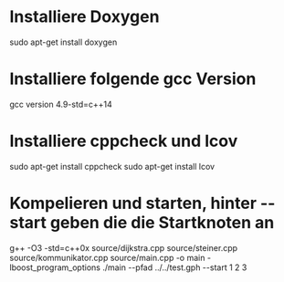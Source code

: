 # Installiere Doxygen
sudo apt-get install doxygen

# Installiere folgende gcc Version
gcc version 4.9-std=c++14

# Installiere cppcheck und lcov
sudo apt-get install cppcheck
sudo apt-get install lcov 

# Kompelieren und starten, hinter --start geben die die Startknoten an
g++ -O3 -std=c++0x source/dijkstra.cpp source/steiner.cpp source/kommunikator.cpp source/main.cpp -o main -lboost_program_options
./main --pfad ../../test.gph --start 1 2 3